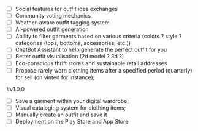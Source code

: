 - [ ] Social features for outfit idea exchanges
- [ ] Community voting mechanics
- [ ] Weather-aware outfit tagging system
- [ ] AI-powered outfit generation
- [ ] Ability to filter garments based on various criteria (colors ? style ? categories (tops, bottoms,
accessories, etc.))
- [ ] ChatBot Assistant to help generate the perfect outfit for you
- [ ] Better outfit visualisation (2d model ? 3d ?)
- [ ] Eco-conscious thrift stores and sustainable retail addresses
- [ ] Propose rarely worn clothing items after a specified period (quarterly) for sell (on vinted for
instance);

#v1.0.0
- [ ] Save a garment within your digital wardrobe;
- [ ] Visual cataloging system for clothing items;
- [ ] Manually create an outfit and save it
- [ ] Deployment on the Play Store and App Store